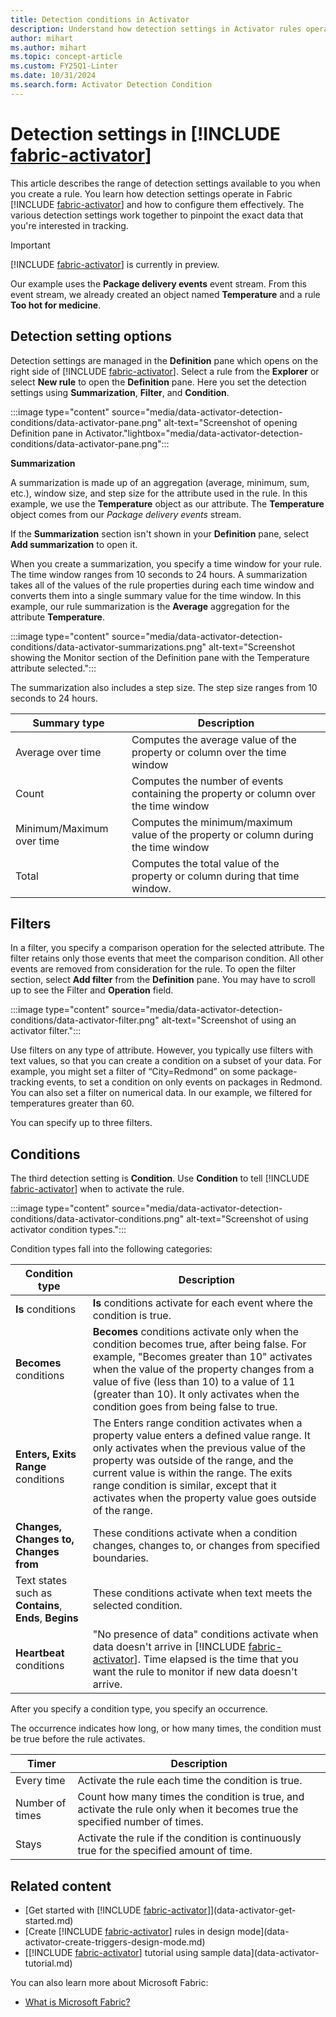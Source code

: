 ```yaml
---
title: Detection conditions in Activator
description: Understand how detection settings in Activator rules operate and learn how to configure them effectively.
author: mihart
ms.author: mihart
ms.topic: concept-article
ms.custom: FY25Q1-Linter
ms.date: 10/31/2024
ms.search.form: Activator Detection Condition
---
```


# Detection settings in [!INCLUDE [fabric-activator](../includes/fabric-activator.md)]

This article describes the range of detection settings available to you when you create a rule. You learn how detection settings operate in Fabric [!INCLUDE [fabric-activator](../includes/fabric-activator.md)] and how to configure them effectively. The various detection settings work together to pinpoint the exact data that you're interested in tracking. 

> [!IMPORTANT]
> [!INCLUDE [fabric-activator](../includes/fabric-activator.md)] is currently in preview.

Our example uses the **Package delivery events** event stream. From this event stream, we already created an object named **Temperature** and a rule **Too hot for medicine**. 

## Detection setting options

Detection settings are managed in the **Definition** pane which opens on the right side of [!INCLUDE [fabric-activator](../includes/fabric-activator.md)]. Select a rule from the **Explorer** or select **New rule** to open the **Definition** pane. Here you set the detection settings using **Summarization**, **Filter**, and **Condition**.

:::image type="content" source="media/data-activator-detection-conditions/data-activator-pane.png" alt-text="Screenshot of opening Definition pane in Activator."lightbox="media/data-activator-detection-conditions/data-activator-pane.png":::

**Summarization**

A summarization is made up of an aggregation (average, minimum, sum, etc.), window size, and step size for the attribute used in the rule. In this example, we use the **Temperature** object as our attribute. The **Temperature** object comes from our *Package delivery events* stream.

If the **Summarization** section isn't shown in your **Definition** pane, select **Add summarization** to open it.

When you create a summarization, you specify a time window for your rule. The time window ranges from 10 seconds to 24 hours. A summarization takes all of the values of the rule properties during each time window and converts them into a single summary value for the time window. In this example, our rule summarization is the **Average** aggregation for the attribute **Temperature**. 

:::image type="content" source="media/data-activator-detection-conditions/data-activator-summarizations.png" alt-text="Screenshot showing the Monitor section of the Definition pane with the Temperature attribute selected.":::

The summarization also includes a step size. The step size ranges from 10 seconds to 24 hours. 

|Summary type  |Description  |
|---------|---------|
|Average over time      |Computes the average value of the property or column over the time window|
|Count     |Computes the number of events containing the property or column over the time window|
|Minimum/Maximum over time     |Computes the minimum/maximum value of the property or column during the time window|
Total  | Computes the total value of the property or column during that time window. 

## Filters

In a filter, you specify a comparison operation for the selected attribute. The filter retains only those events that meet the comparison condition. All other events are removed from consideration for the rule. To open the filter section, select **Add filter** from the **Definition** pane. You may have to scroll up to see the Filter and **Operation** field.

:::image type="content" source="media/data-activator-detection-conditions/data-activator-filter.png" alt-text="Screenshot of using an activator filter.":::

Use filters on any type of attribute. However, you typically use filters with text values, so that you can create a condition on a subset of your data. For example, you might set a filter of “City=Redmond” on some package-tracking events, to set a condition on only events on packages in Redmond. You can also set a filter on numerical data. In our example, we filtered for temperatures greater than 60.

You can specify up to three filters.

## Conditions

The third detection setting is **Condition**. Use **Condition** to tell [!INCLUDE [fabric-activator](../includes/fabric-activator.md)] when to activate the rule.

:::image type="content" source="media/data-activator-detection-conditions/data-activator-conditions.png" alt-text="Screenshot of using activator condition types.":::

Condition types fall into the following categories:

|Condition type  |Description  |
|---------|---------|
|**Is** conditions     |**Is** conditions activate for each event where the condition is true. |
|**Becomes** conditions     |**Becomes** conditions activate only when the condition becomes true, after being false.  For example, "Becomes greater than 10" activates when the value of the property changes from a value of five (less than 10) to a value of 11 (greater than 10). It only activates when the condition goes from being false to true. |
|**Enters, Exits Range** conditions     |The Enters range condition activates when a property value enters a defined value range. It only activates when the previous value of the property was outside of the range, and the current value is within the range. The exits range condition is similar, except that it activates when the property value goes outside of the range. |
|**Changes, Changes to, Changes from**     |These conditions activate when a condition changes, changes to, or changes from specified boundaries.   |
Text states such as **Contains**, **Ends**, **Begins**  | These conditions activate when text meets the selected condition. 
|**Heartbeat** conditions | "No presence of data" conditions activate when data doesn't arrive in [!INCLUDE [fabric-activator](../includes/fabric-activator.md)]. Time elapsed is the time that you want the rule to monitor if new data doesn't arrive.

After you specify a condition type, you specify an occurrence.

The occurrence indicates how long, or how many times, the condition must be true before the rule activates.

|Timer  |Description  |
|---------|---------|
|Every time |Activate the rule each time the condition is true. |
|Number of times |Count how many times the condition is true, and activate the rule only when it becomes true the specified number of times. |
|Stays |Activate the rule if the condition is continuously true for the specified amount of time. |

## Related content

* [Get started with [!INCLUDE [fabric-activator](../includes/fabric-activator.md)]](data-activator-get-started.md)
* [Create [!INCLUDE [fabric-activator](../includes/fabric-activator.md)] rules in design mode](data-activator-create-triggers-design-mode.md)
* [[!INCLUDE [fabric-activator](../includes/fabric-activator.md)] tutorial using sample data](data-activator-tutorial.md)

You can also learn more about Microsoft Fabric:

* [What is Microsoft Fabric?](../../get-started/microsoft-fabric-overview.md)
